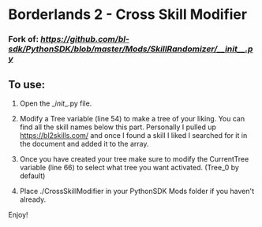 # Borderlands 2 - Cross Skill Modifier

### Fork of: *https://github.com/bl-sdk/PythonSDK/blob/master/Mods/SkillRandomizer/__init__.py*

## To use:

1. Open the \__init__.py file.

2. Modify a Tree variable (line 54) to make a tree of your liking. You can find all the skill names below this part. Personally I pulled up https://bl2skills.com/ and once I found a skill I liked I searched for it in the document and added it to the array.
3. Once you have created your tree make sure to modify the CurrentTree variable (line 66) to select what tree you want activated. (Tree_0 by default)

4. Place ./CrossSkillModifier in your PythonSDK Mods folder if you haven't already.

Enjoy!

